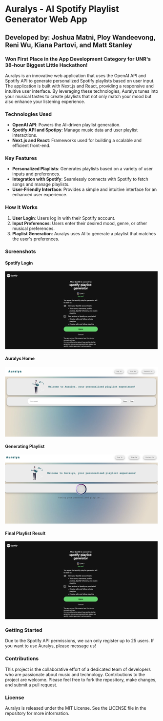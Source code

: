 # Auralys - AI Spotify Playlist Generator Web App

## Developed by: Joshua Matni, Ploy Wandeevong, Reni Wu, Kiana Partovi, and Matt Stanley

### Won First Place in the App Development Category for UNR's 38-hour Biggest Little Hackathon!

Auralys is an innovative web application that uses the OpenAI API and Spotify API to generate personalized Spotify playlists based on user input. The application is built with Next.js and React, providing a responsive and intuitive user interface. By leveraging these technologies, Auralys tunes into your musical tastes to create playlists that not only match your mood but also enhance your listening experience.

### Technologies Used
- **OpenAI API**: Powers the AI-driven playlist generation.
- **Spotify API and Spotipy**: Manage music data and user playlist interactions.
- **Next.js and React**: Frameworks used for building a scalable and efficient front-end.

### Key Features
- **Personalized Playlists**: Generates playlists based on a variety of user inputs and preferences.
- **Integration with Spotify**: Seamlessly connects with Spotify to fetch songs and manage playlists.
- **User-Friendly Interface**: Provides a simple and intuitive interface for an enhanced user experience.

### How It Works
1. **User Login**: Users log in with their Spotify account.
2. **Input Preferences**: Users enter their desired mood, genre, or other musical preferences.
3. **Playlist Generation**: Auralys uses AI to generate a playlist that matches the user's preferences.

### Screenshots

#### Spotify Login
<img src="img/spotify_login.png" alt="Spotify Login" width="500"/>

#### Auralys Home
<img src="img/auralys_frontEnd.png" alt="Auralys Home" width="500"/>

#### Generating Playlist
<img src="img/generating.png" alt="Generating Playlist" width="500"/>

#### Final Playlist Result
<img src="img/spotify_login.png" alt="Playlist Result" width="500"/>

### Getting Started
Due to the Spotify API permissions, we can only register up to 25 users. If you want to use Auralys, please message us!

### Contributions
This project is the collaborative effort of a dedicated team of developers who are passionate about music and technology. Contributions to the project are welcome. Please feel free to fork the repository, make changes, and submit a pull request.

### License
Auralys is released under the MIT License. See the LICENSE file in the repository for more information.

